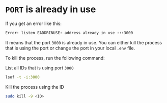 # `PORT` is already in use

If you get an error like this:

```bash
Error: listen EADDRINUSE: address already in use :::3000
```

It means that the port `3000` is already in use. You can either kill the process that is using the port or change the port in your local `.env` file.

To kill the process, run the following command:

List all IDs that is using port `3000`

```bash
lsof -t -i:3000
```

Kill the process using the ID

```bash
sudo kill -9 <ID>
```
